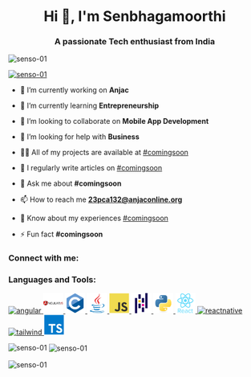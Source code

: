 <h1 align="center">Hi 👋, I'm Senbhagamoorthi</h1>
<h3 align="center">A passionate Tech enthusiast from India</h3>

<p align="left"> <img src="https://komarev.com/ghpvc/?username=senso-01&label=Profile%20views&color=0e75b6&style=flat" alt="senso-01" /> </p>

<p align="left"> <a href="https://github.com/ryo-ma/github-profile-trophy"><img src="https://github-profile-trophy.vercel.app/?username=senso-01" alt="senso-01" /></a> </p>

- 🔭 I’m currently working on **Anjac**

- 🌱 I’m currently learning **Entrepreneurship**

- 👯 I’m looking to collaborate on **Mobile App Development**

- 🤝 I’m looking for help with **Business**

- 👨‍💻 All of my projects are available at [#comingsoon](#comingsoon)

- 📝 I regularly write articles on [#comingsoon](#comingsoon)

- 💬 Ask me about **#comingsoon**

- 📫 How to reach me **23pca132@anjaconline.org**

- 📄 Know about my experiences [#comingsoon](#comingsoon)

- ⚡ Fun fact **#comingsoon**

<h3 align="left">Connect with me:</h3>
<p align="left">
</p>

<h3 align="left">Languages and Tools:</h3>
<p align="left"> <a href="https://angular.io" target="_blank" rel="noreferrer"> <img src="https://angular.io/assets/images/logos/angular/angular.svg" alt="angular" width="40" height="40"/> </a> <a href="https://angular.io" target="_blank" rel="noreferrer"> <img src="https://raw.githubusercontent.com/devicons/devicon/master/icons/angularjs/angularjs-original-wordmark.svg" alt="angularjs" width="40" height="40"/> </a> <a href="https://www.cprogramming.com/" target="_blank" rel="noreferrer"> <img src="https://raw.githubusercontent.com/devicons/devicon/master/icons/c/c-original.svg" alt="c" width="40" height="40"/> </a> <a href="https://www.java.com" target="_blank" rel="noreferrer"> <img src="https://raw.githubusercontent.com/devicons/devicon/master/icons/java/java-original.svg" alt="java" width="40" height="40"/> </a> <a href="https://developer.mozilla.org/en-US/docs/Web/JavaScript" target="_blank" rel="noreferrer"> <img src="https://raw.githubusercontent.com/devicons/devicon/master/icons/javascript/javascript-original.svg" alt="javascript" width="40" height="40"/> </a> <a href="https://pandas.pydata.org/" target="_blank" rel="noreferrer"> <img src="https://raw.githubusercontent.com/devicons/devicon/2ae2a900d2f041da66e950e4d48052658d850630/icons/pandas/pandas-original.svg" alt="pandas" width="40" height="40"/> </a> <a href="https://www.python.org" target="_blank" rel="noreferrer"> <img src="https://raw.githubusercontent.com/devicons/devicon/master/icons/python/python-original.svg" alt="python" width="40" height="40"/> </a> <a href="https://reactjs.org/" target="_blank" rel="noreferrer"> <img src="https://raw.githubusercontent.com/devicons/devicon/master/icons/react/react-original-wordmark.svg" alt="react" width="40" height="40"/> </a> <a href="https://reactnative.dev/" target="_blank" rel="noreferrer"> <img src="https://reactnative.dev/img/header_logo.svg" alt="reactnative" width="40" height="40"/> </a> <a href="https://tailwindcss.com/" target="_blank" rel="noreferrer"> <img src="https://www.vectorlogo.zone/logos/tailwindcss/tailwindcss-icon.svg" alt="tailwind" width="40" height="40"/> </a> <a href="https://www.typescriptlang.org/" target="_blank" rel="noreferrer"> <img src="https://raw.githubusercontent.com/devicons/devicon/master/icons/typescript/typescript-original.svg" alt="typescript" width="40" height="40"/> </a> </p>

<p><img align="left" src="https://github-readme-stats.vercel.app/api/top-langs?username=senso-01&show_icons=true&locale=en&layout=compact" alt="senso-01" /></p>

<p>&nbsp;<img align="center" src="https://github-readme-stats.vercel.app/api?username=senso-01&show_icons=true&locale=en" alt="senso-01" /></p>

<p><img align="center" src="https://github-readme-streak-stats.herokuapp.com/?user=senso-01&" alt="senso-01" /></p>

